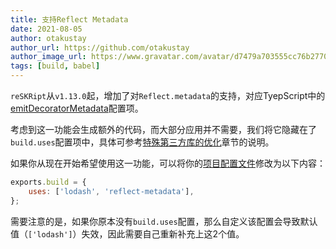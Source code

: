```yaml
---
title: 支持Reflect Metadata
date: 2021-08-05
author: otakustay
author_url: https://github.com/otakustay
author_image_url: https://www.gravatar.com/avatar/d7479a703555cc76b277040e5be9b8ca
tags: [build, babel]
---
```


`reSKRipt`从`v1.13.0`起，增加了对`Reflect.metadata`的支持，对应TyepScript中的[emitDecoratorMetadata](https://www.typescriptlang.org/tsconfig#emitDecoratorMetadata)配置项。

考虑到这一功能会生成额外的代码，而大部分应用并不需要，我们将它隐藏在了`build.uses`配置项中，具体可参考[特殊第三方库的优化](https://reskript.dev/docs/settings/build#特殊第三方库的优化)章节的说明。

如果你从现在开始希望使用这一功能，可以将你的[项目配置文件](https://reskript.dev/docs/settings/build#配置文件路径)修改为以下内容：

```js
exports.build = {
    uses: ['lodash', 'reflect-metadata'],
};
```

需要注意的是，如果你原本没有`build.uses`配置，那么自定义该配置会导致默认值（`['lodash']`）失效，因此需要自己重新补充上这2个值。
